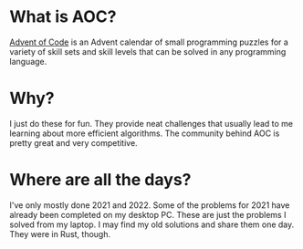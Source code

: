 # What is AOC?
[Advent of Code](https://adventofcode.com/) is an Advent calendar of small programming puzzles for a variety of skill sets and skill levels that can be solved in any programming language. 

# Why?
I just do these for fun. They provide neat challenges that usually lead to me learning about more efficient algorithms. The community behind AOC is pretty great and very competitive.

# Where are all the days?
I've only mostly done 2021 and 2022. Some of the problems for 2021 have already been completed on my desktop PC. These are just the problems I solved from my laptop. I may find my old solutions and share them one day. They were in Rust, though.
